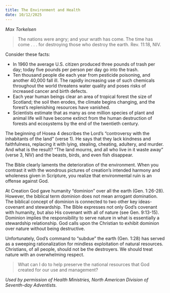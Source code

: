 ```yaml
---
title: The Environment and Health
date: 10/12/2025
---
```


_Max Torkelsen_

> <p></p>
> The nations were angry; and your wrath has come. The time has come . . . for destroying those who destroy the earth. Rev. 11:18, NIV.

Consider these facts:

- In 1960 the average U.S. citizen produced three pounds of trash per day; today five pounds per person per day go into the trash.
- Ten thousand people die each year from pesticide poisoning, and another 40,000 fall ill. The rapidly increasing use of such chemicals throughout the world threatens water quality and poses risks of increased cancer and birth defects.
- Each year human beings clear an area of tropical forest the size of Scotland; the soil then erodes, the climate begins changing, and the forest’s replenishing resources have vanished.
- Scientists estimate that as many as one million species of plant and animal life will have become extinct from the human destruction of forests and ecosystems by the end of the twentieth century.

The beginning of Hosea 4 describes the Lord’s “controversy with the inhabitants of the land” (verse 1). He says that they lack kindness and faithfulness, replacing it with lying, stealing, cheating, adultery, and murder. And what is the result? “The land mourns, and all who live in it waste away” (verse 3, NIV) and the beasts, birds, and even fish disappear.

The Bible clearly laments the deterioration of the environment. When you contrast it with the wondrous pictures of creation’s intended harmony and wholeness given in Scripture, you realize that environmental ruin is an offense against God.

At Creation God gave humanity “dominion” over all the earth (Gen. 1:26-28). However, the biblical term dominion does not mean arrogant domination. The biblical concept of dominion is connected to two other key ideas-covenant and stewardship. The Bible expresses not only God’s covenant with humanity, but also His covenant with all of nature (see Gen. 9:13-15). Dominion implies the responsibility to serve nature in what is essentially a stewardship relationship. God calls upon the Christian to exhibit dominion over nature without being destructive.

Unfortunately, God’s command to “subdue” the earth (Gen. 1:28) has served as a sweeping rationalization for mindless exploitation of natural resources. Christians, of all people, should not be the destroyers. We should treat nature with an overwhelming respect.

> <callout></callout>
> What can I do to help preserve the national resources that God created for our use and management?

_Used by permission of Health Ministries, North American Division of Seventh-day Adventists._